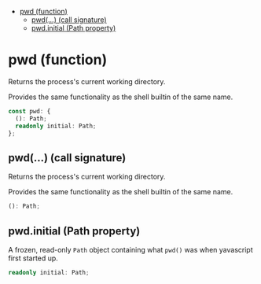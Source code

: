 - [pwd (function)](#pwd-function)
  - [pwd(...) (call signature)](#pwd-call-signature)
  - [pwd.initial (Path property)](#pwdinitial-path-property)

# pwd (function)

Returns the process's current working directory.

Provides the same functionality as the shell builtin of the same name.

```ts
const pwd: {
  (): Path;
  readonly initial: Path;
};
```

## pwd(...) (call signature)

Returns the process's current working directory.

Provides the same functionality as the shell builtin of the same name.

```ts
(): Path;
```

## pwd.initial (Path property)

A frozen, read-only `Path` object containing what `pwd()` was when
yavascript first started up.

```ts
readonly initial: Path;
```
